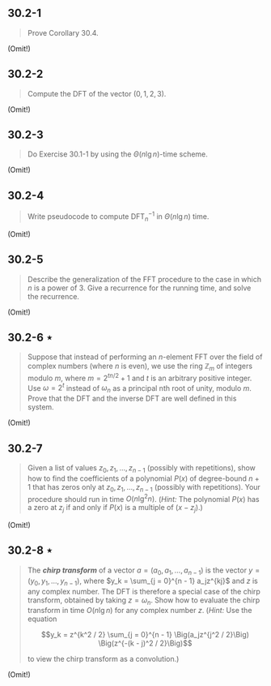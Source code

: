 ## 30.2-1

> Prove Corollary 30.4.

(Omit!)

## 30.2-2

> Compute the $\text{DFT}$ of the vector $(0, 1, 2, 3)$.

(Omit!)

## 30.2-3

> Do Exercise 30.1-1 by using the $\Theta(n\lg n)$-time scheme.

(Omit!)

## 30.2-4

> Write pseudocode to compute $\text{DFT}_n^{-1}$ in $\Theta(n\lg n)$ time.

(Omit!)

## 30.2-5

> Describe the generalization of the $\text{FFT}$ procedure to the case in which $n$ is a power of $3$. Give a recurrence for the running time, and solve the recurrence.

(Omit!)

## 30.2-6 $\star$

> Suppose that instead of performing an $n$-element $\text{FFT}$ over the field of complex numbers (where $n$ is even), we use the ring $\mathbb Z_m$ of integers modulo $m$, where $m = 2^{tn / 2} + 1$ and $t$ is an arbitrary positive integer. Use $\omega = 2^t$ instead of $\omega_n$ as a principal nth root of unity, modulo $m$. Prove that the $\text{DFT}$ and the inverse $\text{DFT}$ are well defined in this system.

(Omit!)

## 30.2-7

> Given a list of values $z_0, z_1, \dots, z_{n - 1}$ (possibly with repetitions), show how to find the coefficients of a polynomial $P(x)$ of degree-bound $n + 1$ that has zeros only at $z_0, z_1, \dots, z_{n - 1}$ (possibly with repetitions). Your procedure should run in time $O(n\lg^2 n)$. ($\textit{Hint:}$ The polynomial $P(x)$ has a zero at $z_j$ if and only if $P(x)$ is a multiple of $(x - z_j)$.)

(Omit!)

## 30.2-8 $\star$

> The **_chirp transform_** of a vector $a = (a_0, a_1, \dots, a_{n - 1})$ is the vector $y = (y_0, y_1, \dots, y_{n - 1})$, where $y_k = \sum_{j = 0}^{n - 1} a_jz^{kj}$ and $z$ is any complex number. The $\text{DFT}$ is therefore a special case of the chirp transform, obtained by taking $z = \omega_n$. Show how to evaluate the chirp transform in time $O(n\lg n)$ for any complex number $z$. ($\textit{Hint:}$ Use the equation
>
> $$y_k = z^{k^2 / 2} \sum_{j = 0}^{n - 1} \Big(a_jz^{j^2 / 2}\Big) \Big(z^{-(k - j)^2 / 2}\Big)$$
>
> to view the chirp transform as a convolution.)

(Omit!)
